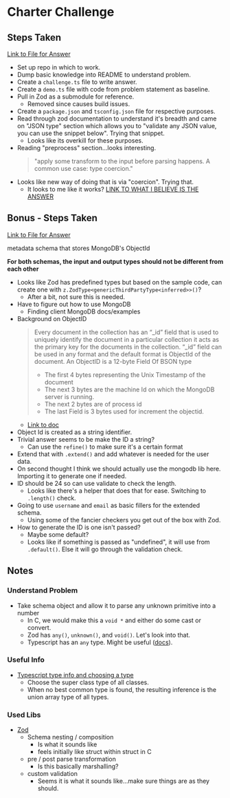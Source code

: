 # Charter Challenge

## Steps Taken

[Link to File for Answer](./challenge.ts)

* Set up repo in which to work.
* Dump basic knowledge into README to understand problem.
* Create a `challenge.ts` file to write answer.
* Create a `demo.ts` file with code from problem statement as baseline.
* Pull in Zod as a submodule for reference.
    * Removed since causes build issues.
* Create a `package.json` and `tsconfig.json` file for respective purposes.
* Read through zod documentation to understand it's breadth and came on "JSON type" section which allows you to "validate any JSON value, you can use the snippet below". Trying that snippet.
    * Looks like its overkill for these purposes.
* Reading "preprocess" section...looks interesting.
    > "apply some transform to the input before parsing happens. A common use case: type coercion."
* Looks like new way of doing that is via "coercion". Trying that.
    * It looks to me like it works? [LINK TO WHAT I BELIEVE IS THE ANSWER](https://github.com/danelikethedog/charter-challenge/blob/b90f2481fd1bf1ed97413cf7c496267ce5025839/challenge.ts#L7)

## Bonus - Steps Taken

[Link to File for Answer](./bonus.ts)

metadata schema that stores MongoDB's ObjectId

**For both schemas, the input and output types should not be different from each other**

* Looks like Zod has predefined types but based on the sample code, can create one with `z.ZodType<genericThirdPartyType<inferred>>()`?
    * After a bit, not sure this is needed.
* Have to figure out how to use MongoDB
    * Finding client MongoDB docs/examples
* Background on ObjectID
    > Every document in the collection has an “_id” field that is used to uniquely identify the document in a particular collection it acts as the primary key for the documents in the collection. “_id” field can be used in any format and the default format is ObjectId of the document.
    > An ObjectID is a 12-byte Field Of BSON type
    >   * The first 4 bytes representing the Unix Timestamp of the document
    >   * The next 3 bytes are the machine Id on which the MongoDB server is running.
    >   * The next 2 bytes are of process id
    >   * The last Field is 3 bytes used for increment the objectid.
    * [Link to doc](https://www.geeksforgeeks.org/what-is-objectid-in-mongodb/)
* Object Id is created as a string identifier.
* Trivial answer seems to be make the ID a string?
    * Can use the `refine()` to make sure it's a certain format
* Extend that with `.extend()` and add whatever is needed for the user data.
* On second thought I think we should actually use the mongodb lib here. Importing it to generate one if needed.
* ID should be 24 so can use validate to check the length.
    * Looks like there's a helper that does that for ease. Switching to `.length()` check.
* Going to use `username` and `email` as basic fillers for the extended schema.
    * Using some of the fancier checkers you get out of the box with Zod.
* How to generate the ID is one isn't passed?
    * Maybe some default?
    * Looks like if something is passed as "undefined", it will use from `.default()`. Else it will go through the validation check.


## Notes

### Understand Problem

* Take schema object and allow it to parse any unknown primitive into a number
    * In C, we would make this a `void *` and either do some cast or convert.
    * Zod has `any()`, `unknown()`, and `void()`. Let's look into that.
    * Typescript has an `any` type. Might be useful ([docs](https://www.typescriptlang.org/docs/handbook/2/everyday-types.html)).

### Useful Info

* [Typescript type info and choosing a type](https://www.typescriptlang.org/docs/handbook/type-inference.html)
    * Choose the super class type of all classes.
    * When no best common type is found, the resulting inference is the union array type of all types.

### Used Libs

* [Zod](https://github.com/colinhacks/zod)
    * Schema nesting / composition
        * Is what it sounds like
        * feels initially like struct within struct in C
    * pre / post parse transformation
        * Is this basically marshalling?
    * custom validation
        * Seems it is what it sounds like...make sure things are as they should.
